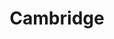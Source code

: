 ---
place: cambridge-ma
title: Cambridge
states:
  - MA
type: local
x: -71.1097335
y: 42.3736158
---
